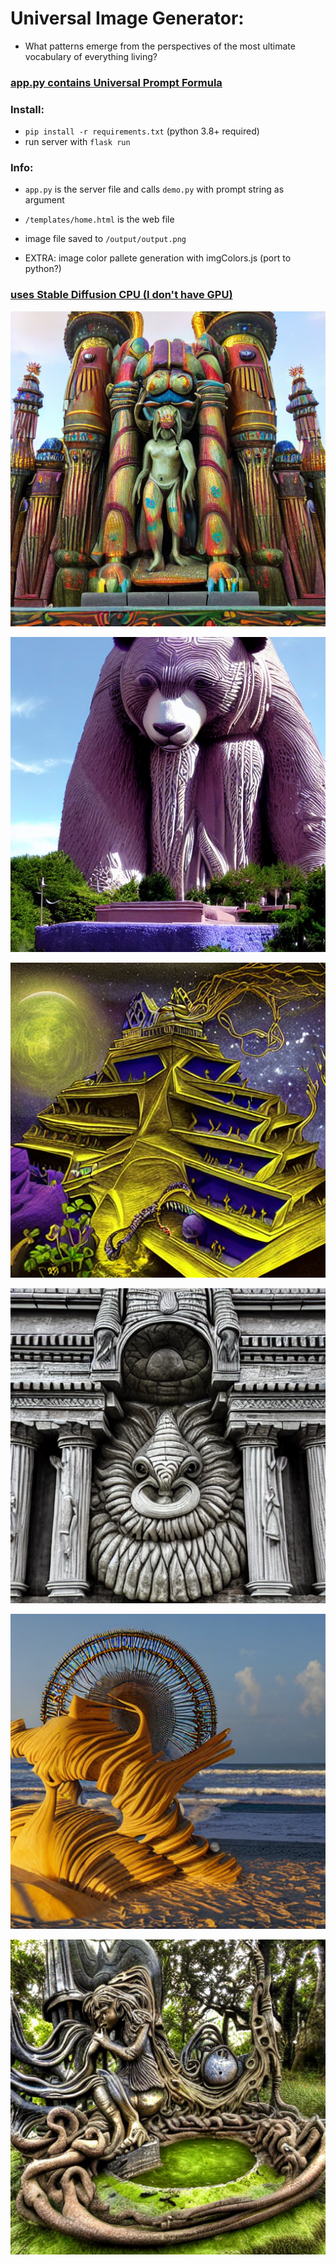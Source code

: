 # Universal Image Generator:

- What patterns emerge from the perspectives of the most ultimate vocabulary of everything living?

### [app.py contains Universal Prompt Formula](https://github.com/tboie/universal_image_generator/blob/master/app.py)

### Install:

- `pip install -r requirements.txt` (python 3.8+ required)
- run server with `flask run`

### Info:

- `app.py` is the server file and calls `demo.py` with prompt string as argument
- `/templates/home.html` is the web file
- image file saved to `/output/output.png`

- EXTRA: image color pallete generation with imgColors.js (port to python?)

### [uses Stable Diffusion CPU (I don't have GPU)](https://github.com/bes-dev/stable_diffusion.openvino)

![example 1](/examples/1.png?raw=true)

![example 2](/examples/2.png?raw=true)

![example 3](/examples/3.png?raw=true)

![example 4](/examples/4.png?raw=true)

![example 5](/examples/5.png?raw=true)

![example 6](/examples/6.png?raw=true)

